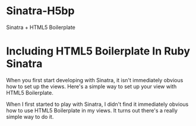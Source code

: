 Sinatra-H5bp
============

Sinatra + HTML5 Boilerplate

# Including HTML5 Boilerplate In Ruby Sinatra

When you first start developing with Sinatra, it isn't immediately obvious how to set up the views. Here's a simple way to set up your view with HTML5 Boilerplate.

When I first started to play with Sinatra, I didn't find it immediately obvious how to use HTML5 Boilerplate in my views. It turns out there's a really simple way to do it.


